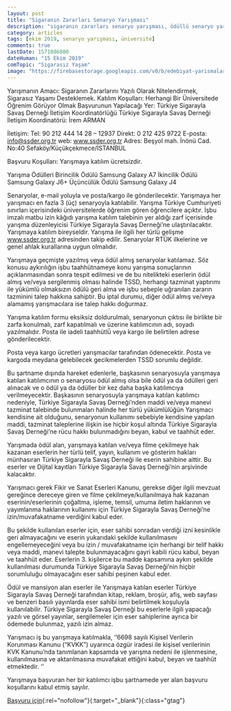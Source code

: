 ```yaml
---
layout: post
title: "Sigaranın Zararları Senaryo Yarışması"
description: "sigaranın zararları senaryo yarışması, ödüllü senaryo yarışması 2019"
category: articles
tags: [ekim 2019, senaryo yarışması, üniversite]
comments: true
lastDate: 1571086800
dateHuman: "15 Ekim 2019"
comTopic: "Sigarasız Yaşam"
image: "https://firebasestorage.googleapis.com/v0/b/edebiyat-yarismalari.appspot.com/o/sigarasiz-yasam-senaryo-yarismasi.jpg?alt=media&token=ccfcefc8-8f8c-4862-bb21-d3a7ad1ac14e"
---
```


Yarışmanın Amacı: Sigaranın Zararlarını Yazılı Olarak Nitelendirmek, Sigarasız Yaşamı Desteklemek.
Katılım Koşulları: Herhangi Bir Üniversitede Öğrenim Görüyor Olmak
Başvurunun Yapılacağı Yer: Türkiye Sigarayla Savaş Derneği İletişim Koordinatörlüğü Türkiye Sigarayla Savaş Derneği İletişim Koordinatörü: İrem ARMAN

İletişim:
Tel: 90 212 444 14 28 – 12937 Direkt: 0 212 425 9722
E-posta: info@ssder.org.tr
web: www.ssder.org.tr
Adres: Beşyol mah. İnönü Cad. No:40 Sefaköy/Küçükçekmece/İSTANBUL

Başvuru Koşulları:
Yarışmaya katılım ücretsizdir.

Yarışma Ödülleri
Birincilik Ödülü Samsung Galaxy A7
İkincilik Ödülü Samsung Galaxy J6+
Üçüncülük Ödülü Samsung Galaxy J4

Senaryolar, e-mail yoluyla ve posta/kargo ile gönderilecektir.
Yarışmaya her yarışmacı en fazla 3 (üç) senaryoyla katılabilir.
Yarışma Türkiye Cumhuriyeti sınırları içerisindeki üniversitelerde öğrenim gören öğrencilere açıktır. İşbu imzalı matbu izin kâğıdı yarışma katılım talebinin yer aldığı zarf içerisinde yarışma düzenleyicisi Türkiye Sigarayla Savaş Derneği’ne ulaştırılacaktır.
Yarışmaya katılım bireyseldir.
Yarışma ile ilgili her türlü gelişme www.ssder.org.tr adresinden takip edilir.
Senaryolar RTÜK ilkelerine ve genel ahlak kurallarına uygun olmalıdır.

Yarışmaya geçmişte yazılmış veya ödül almış̧ senaryolar katılamaz. Söz konusu aykırılığın işbu taahhütnameye konu yarışma sonuçlarının açıklanmasından sonra tespit edilmesi ve de bu nitelikteki eserlerin ödül almış ve/veya sergilenmiş olması halinde TSSD, herhangi tazminat yaptırımı ile yükümlü olmaksızın ödülü geri alma ve işbu sebeple uğranılan zararın tazminini talep hakkına sahiptir. Bu iptal durumu, diğer ödül almış ve/veya alamamış yarışmacılara ise talep hakkı doğurmaz.

Yarışma katılım formu eksiksiz doldurulmalı, senaryonun çıktısı ile birlikte bir zarfa konulmalı, zarf kapatılmalı ve üzerine katılımcının adı, soyadı yazılmalıdır. Posta ile iadeli taahhütlü̈ veya kargo ile belirtilen adrese gönderilecektir.

Posta veya kargo ücretleri yarışmacılar tarafından ödenecektir. Posta ve kargoda meydana gelebilecek gecikmelerden TSSD sorumlu değildir.

Bu şartname dışında hareket edenlerle, başkasının senaryosuyla yarışmaya katılan katılımcının o senaryosu ödül almış olsa bile ödül ya da ödülleri geri alınacak ve o ödül ya da ödüller bir kez daha başka katılımcıya verilmeyecektir. Başkasının senaryosuyla yarışmaya katılan katılımcı nedeniyle, Türkiye Sigarayla Savaş Derneği’nden maddi ve/veya manevi tazminat talebinde bulunmaları halinde her türlü yükümlülüğün Yarışmacı kendisine ait olduğunu, senaryonun kullanımı sebebiyle kendisine yapılan maddi, tazminat taleplerine ilişkin ise hiçbir koşul altında Türkiye Sigarayla Savaş Derneği’ne rücu hakkı bulunmadığını beyan, kabul ve taahhüt eder.

Yarışmada ödül alan, yarışmaya katılan ve/veya filme çekilmeye hak kazanan eserlerin her türlü telif, yayın, kullanım ve gösterim hakları münhasıran Türkiye Sigarayla Savaş Derneği ile eserin sahibine aittir. Bu eserler ve Dijital kayıtları Türkiye Sigarayla Savaş Derneği’nin arşivinde kalacaktır.

Yarışmacı gerek Fikir ve Sanat Eserleri Kanunu, gerekse diğer ilgili mevzuat gereğince dereceye giren ve filme çekilmeye/kullanılmaya hak kazanan eserinin/eserlerinin çoğaltma, işleme, temsil, umuma iletim haklarının ve yayımlanma haklarının kullanımı için Türkiye Sigarayla Savaş Derneği’ne izin/muvafakatname verdiğini kabul eder.

Bu şekilde kullanılan eserler için, eser sahibi sonradan verdiği izni kesinlikle geri almayacağını ve eserin yukarıdaki şekilde kullanılmasını engellemeyeceğini veya bu izin / muvafakatname için herhangi bir telif hakkı veya maddi, manevi talepte bulunmayacağını gayri kabili rücu kabul, beyan ve taahhüt eder. Eserlerin 3. kişilerce bu madde kapsamına aykırı şekilde kullanılması durumunda Türkiye Sigarayla Savaş Derneği’nin hiçbir sorumluluğu olmayacağını eser sahibi peşinen kabul eder.

Ödül ve mansiyon alan eserler ile Yarışmaya katılan eserler Türkiye Sigarayla Savaş Derneği tarafından kitap, reklam, broşür, afiş, web sayfası ve benzeri basılı yayınlarda eser sahibi ismi belirtilmek koşuluyla kullanılabilir. Türkiye Sigarayla Savaş Derneği bu eserlerle ilgili yapacağı yazılı ve görsel yayınlar, sergilemeler için eser sahiplerine ayrıca bir ödemede bulunmaz, yazılı izin almaz.

Yarışmacı iş bu yarışmaya katılmakla, ‘’6698 sayılı Kişisel Verilerin Korunması Kanunu (“KVKK”) uyarınca özgür iradesi ile kişisel verilerinin KVK Kanunu’nda tanımlanan kapsamda ve yarışma nedeni ile işlenmesine, kullanılmasına ve aktarılmasına muvafakat ettiğini kabul, beyan ve taahhüt etmektedir. ‘’

Yarışmaya başvuran her bir katılımcı işbu şartnamede yer alan başvuru koşullarını kabul etmiş sayılır.

[Başvuru için](http://vrlab.aydin.edu.tr/2019/07/29/sigarasiz-yasam-senaryo-yarismasi/?utm_source=edebiyatyarismalari.com&utm_medium=affiliate&utm_campaign=cpc){:rel="nofollow"}{:target="_blank"}{:class="gtag"}
